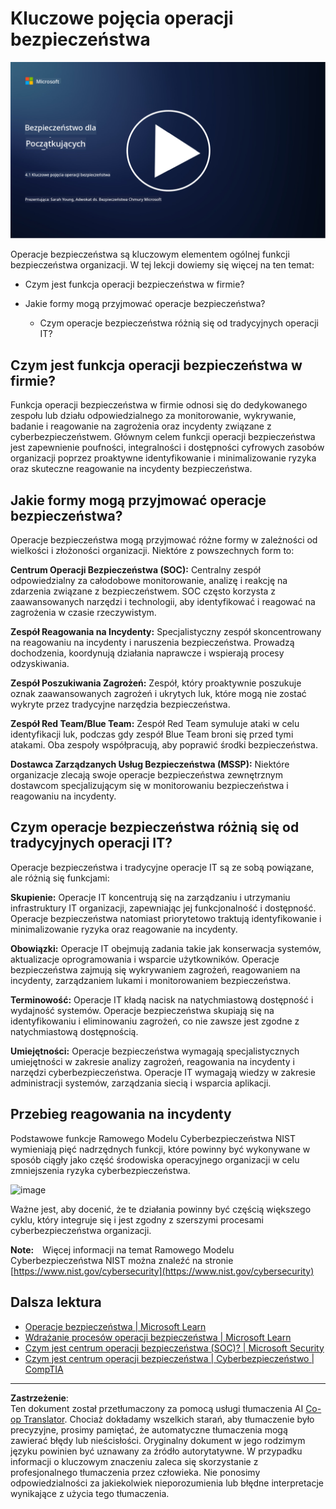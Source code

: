 <!--
CO_OP_TRANSLATOR_METADATA:
{
  "original_hash": "6a55b31df9eebf550d040cef0ef7dff3",
  "translation_date": "2025-09-03T17:52:27+00:00",
  "source_file": "4.1 SecOps key concepts.md",
  "language_code": "pl"
}
-->
# Kluczowe pojęcia operacji bezpieczeństwa

[![Obejrzyj wideo](../../translated_images/4-1_placeholder.0123f726051a7b9662e6dfa95b10962cbe64c002cde9640da84711fd8d3df642.pl.png)](https://learn-video.azurefd.net/vod/player?id=6a1cf511-89e0-493a-8ef9-91c458200266)

Operacje bezpieczeństwa są kluczowym elementem ogólnej funkcji bezpieczeństwa organizacji. W tej lekcji dowiemy się więcej na ten temat:

 - Czym jest funkcja operacji bezpieczeństwa w firmie?
   
 - Jakie formy mogą przyjmować operacje bezpieczeństwa?
   
   - Czym operacje bezpieczeństwa różnią się od tradycyjnych operacji IT?

## Czym jest funkcja operacji bezpieczeństwa w firmie?

Funkcja operacji bezpieczeństwa w firmie odnosi się do dedykowanego zespołu lub działu odpowiedzialnego za monitorowanie, wykrywanie, badanie i reagowanie na zagrożenia oraz incydenty związane z cyberbezpieczeństwem. Głównym celem funkcji operacji bezpieczeństwa jest zapewnienie poufności, integralności i dostępności cyfrowych zasobów organizacji poprzez proaktywne identyfikowanie i minimalizowanie ryzyka oraz skuteczne reagowanie na incydenty bezpieczeństwa.

## Jakie formy mogą przyjmować operacje bezpieczeństwa?

Operacje bezpieczeństwa mogą przyjmować różne formy w zależności od wielkości i złożoności organizacji. Niektóre z powszechnych form to:

**Centrum Operacji Bezpieczeństwa (SOC):** Centralny zespół odpowiedzialny za całodobowe monitorowanie, analizę i reakcję na zdarzenia związane z bezpieczeństwem. SOC często korzysta z zaawansowanych narzędzi i technologii, aby identyfikować i reagować na zagrożenia w czasie rzeczywistym.

**Zespół Reagowania na Incydenty:** Specjalistyczny zespół skoncentrowany na reagowaniu na incydenty i naruszenia bezpieczeństwa. Prowadzą dochodzenia, koordynują działania naprawcze i wspierają procesy odzyskiwania.

**Zespół Poszukiwania Zagrożeń:** Zespół, który proaktywnie poszukuje oznak zaawansowanych zagrożeń i ukrytych luk, które mogą nie zostać wykryte przez tradycyjne narzędzia bezpieczeństwa.

**Zespół Red Team/Blue Team:** Zespół Red Team symuluje ataki w celu identyfikacji luk, podczas gdy zespół Blue Team broni się przed tymi atakami. Oba zespoły współpracują, aby poprawić środki bezpieczeństwa.

**Dostawca Zarządzanych Usług Bezpieczeństwa (MSSP):** Niektóre organizacje zlecają swoje operacje bezpieczeństwa zewnętrznym dostawcom specjalizującym się w monitorowaniu bezpieczeństwa i reagowaniu na incydenty.

## Czym operacje bezpieczeństwa różnią się od tradycyjnych operacji IT?

Operacje bezpieczeństwa i tradycyjne operacje IT są ze sobą powiązane, ale różnią się funkcjami:

**Skupienie:** Operacje IT koncentrują się na zarządzaniu i utrzymaniu infrastruktury IT organizacji, zapewniając jej funkcjonalność i dostępność. Operacje bezpieczeństwa natomiast priorytetowo traktują identyfikowanie i minimalizowanie ryzyka oraz reagowanie na incydenty.

**Obowiązki:** Operacje IT obejmują zadania takie jak konserwacja systemów, aktualizacje oprogramowania i wsparcie użytkowników. Operacje bezpieczeństwa zajmują się wykrywaniem zagrożeń, reagowaniem na incydenty, zarządzaniem lukami i monitorowaniem bezpieczeństwa.

**Terminowość:** Operacje IT kładą nacisk na natychmiastową dostępność i wydajność systemów. Operacje bezpieczeństwa skupiają się na identyfikowaniu i eliminowaniu zagrożeń, co nie zawsze jest zgodne z natychmiastową dostępnością.

**Umiejętności:** Operacje bezpieczeństwa wymagają specjalistycznych umiejętności w zakresie analizy zagrożeń, reagowania na incydenty i narzędzi cyberbezpieczeństwa. Operacje IT wymagają wiedzy w zakresie administracji systemów, zarządzania siecią i wsparcia aplikacji.

## Przebieg reagowania na incydenty

Podstawowe funkcje Ramowego Modelu Cyberbezpieczeństwa NIST wymieniają pięć nadrzędnych funkcji, które powinny być wykonywane w sposób ciągły jako część środowiska operacyjnego organizacji w celu zmniejszenia ryzyka cyberbezpieczeństwa. 

![image](https://github.com/microsoft/Security-101/assets/139931591/f6d19dce-f96e-47bd-9e0a-8019675a602d)

Ważne jest, aby docenić, że te działania powinny być częścią większego cyklu, który integruje się i jest zgodny z szerszymi procesami cyberbezpieczeństwa organizacji. 

**Note:** Więcej informacji na temat Ramowego Modelu Cyberbezpieczeństwa NIST można znaleźć na stronie [https://www.nist.gov/cybersecurity](https://www.nist.gov/cybersecurity)

## Dalsza lektura

- [Operacje bezpieczeństwa | Microsoft Learn](https://learn.microsoft.com/security/operations/overview?WT.mc_id=academic-96948-sayoung)
- [Wdrażanie procesów operacji bezpieczeństwa | Microsoft Learn](https://learn.microsoft.com/security/operations/?WT.mc_id=academic-96948-sayoung)
- [Czym jest centrum operacji bezpieczeństwa (SOC)? | Microsoft Security](https://www.microsoft.com/security/business/security-101/what-is-a-security-operations-center-soc?WT.mc_id=academic-96948-sayoung)
- [Czym jest centrum operacji bezpieczeństwa | Cyberbezpieczeństwo | CompTIA](https://www.comptia.org/content/articles/what-is-a-security-operations-center)

---

**Zastrzeżenie**:  
Ten dokument został przetłumaczony za pomocą usługi tłumaczenia AI [Co-op Translator](https://github.com/Azure/co-op-translator). Chociaż dokładamy wszelkich starań, aby tłumaczenie było precyzyjne, prosimy pamiętać, że automatyczne tłumaczenia mogą zawierać błędy lub nieścisłości. Oryginalny dokument w jego rodzimym języku powinien być uznawany za źródło autorytatywne. W przypadku informacji o kluczowym znaczeniu zaleca się skorzystanie z profesjonalnego tłumaczenia przez człowieka. Nie ponosimy odpowiedzialności za jakiekolwiek nieporozumienia lub błędne interpretacje wynikające z użycia tego tłumaczenia.